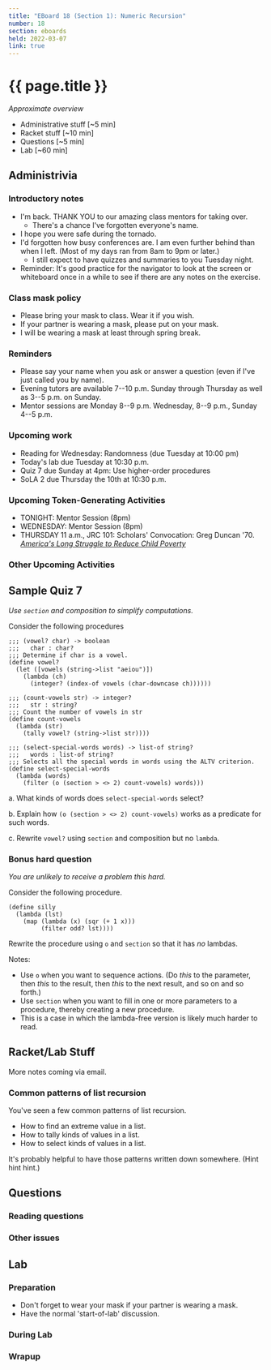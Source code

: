 ```yaml
---
title: "EBoard 18 (Section 1): Numeric Recursion"
number: 18
section: eboards
held: 2022-03-07
link: true
---
```

# {{ page.title }}

_Approximate overview_

* Administrative stuff [~5 min]
* Racket stuff [~10 min]
* Questions [~5 min]
* Lab [~60 min]

Administrivia
-------------

### Introductory notes

* I'm back.  THANK YOU to our amazing class mentors for taking over.
    * There's a chance I've forgotten everyone's name.
* I hope you were safe during the tornado.
* I'd forgotten how busy conferences are.  I am even further behind than
  when I left.  (Most of my days ran from 8am to 9pm or later.)
    * I still expect to have quizzes and summaries to you Tuesday night.
* Reminder: It's good practice for the navigator to look at the screen 
  or whiteboard once in a while to see if there are any notes on
  the exercise.

### Class mask policy

* Please bring your mask to class.  Wear it if you wish.
* If your partner is wearing a mask, please put on your mask.
* I will be wearing a mask at least through spring break.

### Reminders

* Please say your name when you ask or answer a question (even if I've
  just called you by name).
* Evening tutors are available 7--10 p.m. Sunday through Thursday as
  well as 3--5 p.m. on Sunday.
* Mentor sessions are Monday 8--9 p.m.  Wednesday, 8--9 p.m., Sunday 4--5 p.m.

### Upcoming work

* Reading for Wednesday: Randomness (due Tuesday at 10:00 pm)
* Today's lab due Tuesday at 10:30 p.m.
* Quiz 7 due Sunday at 4pm: Use higher-order procedures
* SoLA 2 due Thursday the 10th at 10:30 p.m.

### Upcoming Token-Generating Activities

* TONIGHT: Mentor Session (8pm)
* WEDNESDAY: Mentor Session (8pm)
* THURSDAY 11 a.m., JRC 101: Scholars' Convocation: Greg Duncan '70.
  [_America's Long Struggle to Reduce Child Poverty_](https://grinnellcollege.webex.com/grinnellcollege/onstage/g.php?MTID=e6593d17f299f27465981e67fd39a6580)

### Other Upcoming Activities

Sample Quiz 7
-------------

_Use `section` and composition to simplify computations._

Consider the following procedures

```drracket
;;; (vowel? char) -> boolean
;;;   char : char?
;;; Determine if char is a vowel.
(define vowel?
  (let ([vowels (string->list "aeiou")])
    (lambda (ch)
      (integer? (index-of vowels (char-downcase ch))))))

;;; (count-vowels str) -> integer?
;;;   str : string?
;;; Count the number of vowels in str
(define count-vowels
  (lambda (str)
    (tally vowel? (string->list str))))

;;; (select-special-words words) -> list-of string?
;;;   words : list-of string?
;;; Selects all the special words in words using the ALTV criterion.
(define select-special-words
  (lambda (words)
    (filter (o (section > <> 2) count-vowels) words)))
```

a. What kinds of words does `select-special-words` select?

b. Explain how `(o (section > <> 2) count-vowels)` works as a
predicate for such words.

c. Rewrite `vowel?` using `section` and composition but no
`lambda`.

### Bonus hard question

_You are unlikely to receive a problem this hard._

Consider the following procedure.

```drracket
(define silly
  (lambda (lst)
    (map (lambda (x) (sqr (+ 1 x)))
         (filter odd? lst))))
```

Rewrite the procedure using `o` and `section` so that it has *no* lambdas.

Notes:

* Use `o` when you want to sequence actions. (Do *this* to the parameter,
then *this* to the result, then *this* to the next result, and so on and
so forth.)
* Use `section` when you want to fill in one or more parameters to a procedure, thereby creating a new procedure.
* This is a case in which the lambda-free version is likely much harder to
  read.

Racket/Lab Stuff
----------------

More notes coming via email.

### Common patterns of list recursion

You've seen a few common patterns of list recursion.

* How to find an extreme value in a list.
* How to tally kinds of values in a list.
* How to select kinds of values in a list.

It's probably helpful to have those patterns written down somewhere.
(Hint hint hint.)

Questions
---------

### Reading questions

### Other issues

Lab
---

### Preparation

* Don't forget to wear your mask if your partner is wearing a mask.
* Have the normal 'start-of-lab' discussion.

### During Lab

### Wrapup


